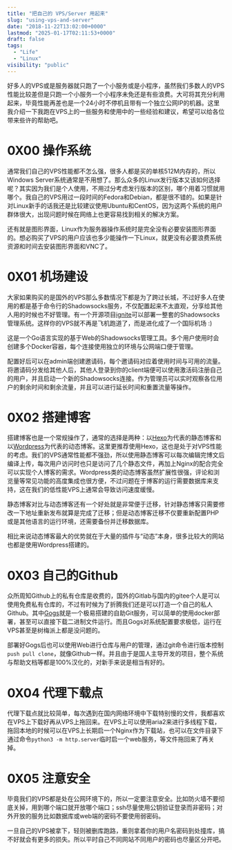 ```yaml
---
title: "把自己的 VPS/Server 用起来"
slug: "using-vps-and-server"
date: "2018-11-22T13:02:00+0000"
lastmod: "2025-01-17T02:11:53+0000"
draft: false
tags:
  - "Life"
  - "Linux"
visibility: "public"
---
```

好多人的VPS或是服务器就只跑了一个小服务或是小程序，虽然我们多数人的VPS性能比较差但是只跑一个小服务一个小程序未免还是有些浪费。大可将其充分利用起来，毕竟性能再差也是一个24小时不停机且带有一个独立公网IP的机器。这里我介绍一下我跑在VPS上的一些服务和使用中的一些经验和建议，希望可以给各位带来些许的帮助吧。

# 0X00 操作系统

通常我们自己的VPS性能都不怎么强，很多人都是买的单核512M内存的，所以Windows Server系统通常是不用想了。那么众多的Linux发行版本又该如何选择呢？其实因为我们是个人使用，不用过分考虑发行版本的区别，哪个用着习惯就用哪个。我自己的VPS用过一段时间的Fedora和Debian，都是很不错的。如果是针对Linux新手的话我还是比较建议使用Ubuntu和CentOS，因为这两个系统的用户群体很大，出现问题时候在网络上也更容易找到相关的解决方案。

还有就是图形界面，Linux作为服务器操作系统时是完全没有必要安装图形界面的。想必购买了VPS的用户应该也多少能操作一下Linux，就更没有必要浪费系统资源和时间去安装图形界面和VNC了。

# 0X01 机场建设

大家如果购买的是国外的VPS那么多数情况下都是为了跨过长城，不过好多人在使用的都是基于命令行的Shadowsocks服务，不仅配置起来不太直观，分享给其他人用的时候也不好管理。有一个开源项目[ignite](<https://github.com/go-ignite/ignite>)可以部署一整套的Shadowsocks管理系统。这样你的VPS就不再是飞机跑道了，而是进化成了一个国际机场 :)

这是一个Go语言实现的基于Web的Shadowsocks管理工具。多个用户使用时会创建多个Docker容器，每个连接使用独立的环境与公网端口便于管理。

配置好后可以在admin端创建邀请码，每个邀请码对应着使用时间与可用的流量。将邀请码分发给其他人后，其他人登录到你的client端便可以使用激活码注册自己的用户，并且启动一个新的Shadowsocks连接。作为管理员可以实时观察各位用户的剩余时间和剩余流量，并且可以进行延长时间和重置流量等操作。

# 0X02 搭建博客

搭建博客也是一个常规操作了，通常的选择是两种：以[Hexo](<https://hexo.io/zh-cn/>)为代表的静态博客和以[Wordpress](<https://cn.wordpress.org/>)为代表的动态博客。这里更推荐使用Hexo，这也是处于对VPS性能的考虑。我们的VPS通常性能都不强劲，所以使用静态博客可以每次编辑完博文后编译上传，每次用户访问时也只是访问了几个静态文件，再加上Nginx的配合完全可以实现个人博客的需求。Wordpress类的动态博客虽然扩展性很强，评论和浏览量等常见功能的高度集成也很方便，不过问题在于博客的运行需要数据库来支持，这在我们的低性能VPS上通常会导致访问速度缓慢。

静态博客对比与动态博客还有一个好处就是非常便于迁移，针对静态博客只需要修改一下地址重新发布就算是完成了迁移；但是动态博客迁移不仅要重新配置PHP或是其他语言的运行环境，还需要备份并迁移数据库。

相比来说动态博客最大的优势就在于大量的插件与“动态”本身，很多比较大的网站也都是使用Wordpress搭建的。

# 0X03 自己的Github

众所周知Github上的私有仓库是收费的，国外的Gitlab与国内的gitee个人是可以使用免费私有仓库的，不过有时候为了折腾我们还是可以打造一个自己的私人Github。其中[Gogs](<https://gogs.io/>)就是一个极易搭建的自助Git服务，可以简单的使用docker部署，甚至可以直接下载二进制文件运行。而且Gogs对系统配置要求极低，运行在VPS甚至是树梅派上都是没问题的。

部署好Gogs后也可以使用Web进行仓库与用户的管理，通过git命令进行版本控制`push pull clone`，就像Github一样。并且由于是国人主导开发的项目，整个系统与帮助文档等都是100%汉化的，对新手来说是相当有好的。

# 0X04 代理下载点

代理下载点就比较简单，每次遇到在国内网络环境中下载特别慢的文件，我都喜欢在VPS上下载好再从VPS上拖回来。在VPS上可以使用aria2来进行多线程下载，拖回本地的时候可以在VPS上长期启一个Nginx作为下载站，也可以在文件目录下通过命令`python3 -m http.server`临时启一个web服务，等文件拖回来了再关掉。

# 0X05 注意安全

毕竟我们的VPS都是处在公网环境下的，所以一定要注意安全。比如防火墙不要彻底关掉，用到哪个端口就开放哪个端口；ssh尽量使用公钥验证登录而非密码；对外开放的服务比如数据库或web端的密码不要使用弱密码。

一旦自己的VPS被拿下，轻则被删库跑路，重则拿着你的用户名密码到处撞库，搞不好就会有更多的损失。所以平时自己不同网站不同用户的密码也尽量区分开吧。
